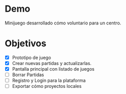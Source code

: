 # Demo
Minijuego desarrollado cómo voluntario para un centro.


# Objetivos
- [X] Prototipo de juego
- [X] Crear nuevas partidas y actualizarlas.
- [X] Pantalla principal con listado de juegos
- [ ] Borrar Partidas
- [ ] Registro y Login para la plataforma
- [ ] Exportar cómo proyectos locales
